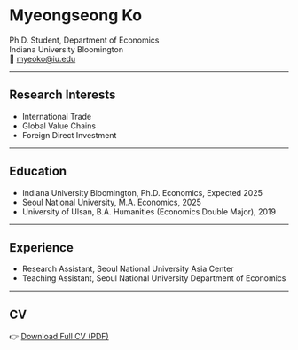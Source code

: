 # Myeongseong Ko

Ph.D. Student, Department of Economics  
Indiana University Bloomington  
📧 myeoko@iu.edu  

---

## Research Interests
- International Trade
- Global Value Chains
- Foreign Direct Investment

---

## Education
- Indiana University Bloomington, Ph.D. Economics, Expected 2025
- Seoul National University, M.A. Economics, 2025
- University of Ulsan, B.A. Humanities (Economics Double Major), 2019

---

## Experience
- Research Assistant, Seoul National University Asia Center
- Teaching Assistant, Seoul National University Department of Economics

---

## CV
👉 [Download Full CV (PDF)](/static/files/Curriculum_Vitae_MyeongseongKo_20240427.pdf)
